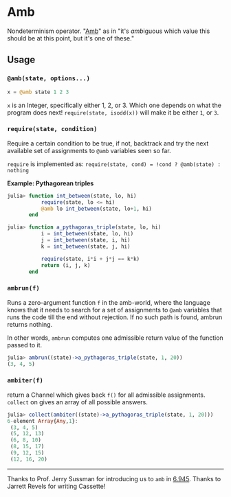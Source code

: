 # Amb

Nondeterminism operator. "[Amb](http://community.schemewiki.org/?amb)" as in "it's *amb*iguous which value this should be at this point, but it's one of these."

## Usage

### `@amb(state, options...)`

```julia
x = @amb state 1 2 3
```
`x` is an Integer, specifically either 1, 2, or 3. Which one depends on what the program does next! `require(state, isodd(x))` will make it be either `1`, or `3`.

### `require(state, condition)`

Require a certain condition to be true, if not, backtrack and try the next available set of assignments to `@amb` variables seen so far.

`require` is implemented as: `require(state, cond) = !cond ? @amb(state) : nothing`

**Example: Pythagorean triples**

```julia
julia> function int_between(state, lo, hi)
           require(state, lo <= hi)
           @amb lo int_between(state, lo+1, hi)
       end

julia> function a_pythagoras_triple(state, lo, hi)
           i = int_between(state, lo, hi)
           j = int_between(state, i, hi)
           k = int_between(state, j, hi)

           require(state, i*i + j*j == k*k)
           return (i, j, k)
       end

```

### `ambrun(f)`

Runs a zero-argument function `f` in the amb-world, where the language knows that it needs to search for a set of assignments to `@amb` variables that runs the code till the end without rejection. If no such path is found, ambrun returns nothing.

In other words, `ambrun` computes one admissible return value of the function passed to it.

```julia
julia> ambrun((state)->a_pythagoras_triple(state, 1, 20))
(3, 4, 5)
```

### `ambiter(f)`

return a Channel which gives back `f()` for all admissible assignments. `collect` on gives an array of all possible answers.

```julia
julia> collect(ambiter((state)->a_pythagoras_triple(state, 1, 20)))
6-element Array{Any,1}:
 (3, 4, 5)
 (5, 12, 13)
 (6, 8, 10)
 (8, 15, 17)
 (9, 12, 15)
 (12, 16, 20)
```

---
Thanks to Prof. Jerry Sussman for introducing us to `amb` in [6.945](https://groups.csail.mit.edu/mac/users/gjs/6.945/). Thanks to Jarrett Revels for writing Cassette!
